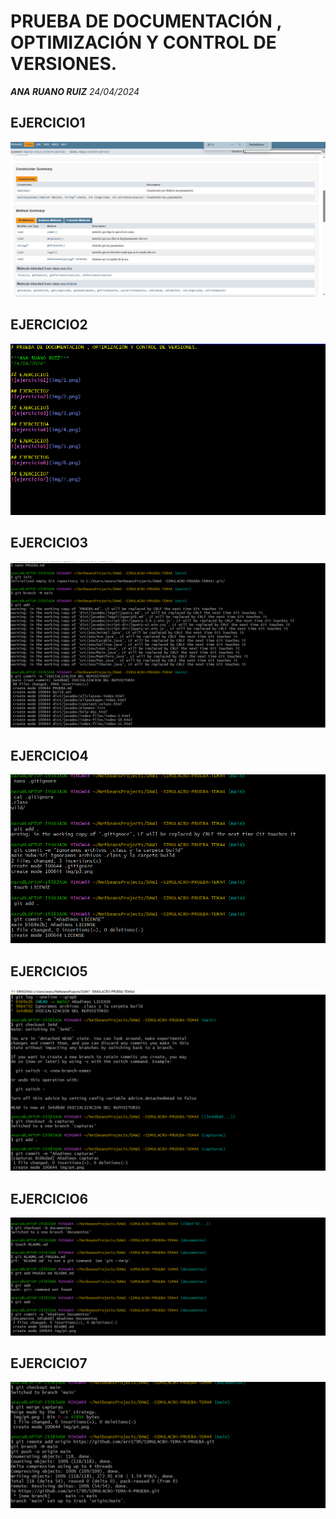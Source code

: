# PRUEBA DE DOCUMENTACIÓN , OPTIMIZACIÓN Y CONTROL DE VERSIONES.

***ANA RUANO RUIZ***
*24/04/2024*

## EJERCICIO1
![ejercicio1](img/p1.png)

## EJERCICIO2
![ejercicio2](img/p2.png)

## EJERCICIO3
![ejercicio3](img/p3.png)

## EJERCICIO4
![ejercicio4](img/p4.png)

## EJERCICIO5
![ejercicio5](img/p5.png)

## EJERCICIO6
![ejercicio6](img/p6.png)

## EJERCICIO7
![ejercicio7](img/p7.png)

